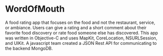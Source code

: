 # WordOfMouth

A food rating app that focuses on the food and not the restaurant, service, or ambiance. Users can give a rating and a short comment about their favorite food discovery or rate food someone else has discovered. This app was written in Objective-C and uses MapKit, CoreLocation, NSURLSession, and UIKit. A javascript team created a JSON Rest API for communicating to the backend MongoDB.
